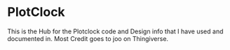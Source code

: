 # PlotClock
This is the Hub for the Plotclock code and Design info that I have used and documented in. Most Credit goes to joo on Thingiverse. 
